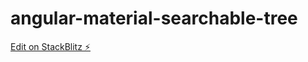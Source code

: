 # angular-material-searchable-tree

[Edit on StackBlitz ⚡️](https://stackblitz.com/edit/angular-material-searchable-tree)